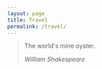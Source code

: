 ```yaml
---
layout: page
title: Travel
permalink: /travel/
---
```


> The world's mine oyster.
>
> <cite>William Shakespeare</cite>